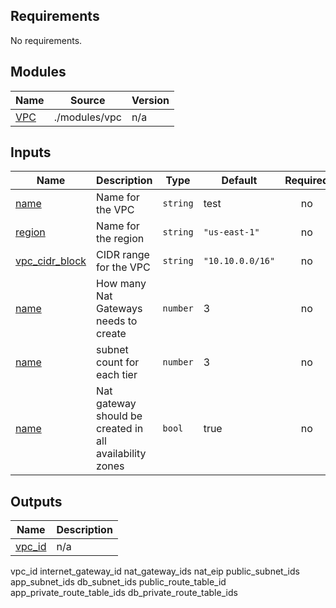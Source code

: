 ﻿## Requirements

No requirements.



## Modules

| Name | Source | Version |
|------|--------|---------|
| <a name="module_VPC"></a> [VPC](#module\_VPC) | ./modules/vpc | n/a |



## Inputs

| Name | Description | Type | Default | Required |
|------|-------------|------|---------|:--------:|
| <a name="input_name"></a> [name](#input\_name) | Name for the VPC | `string` | test | no |
| <a name="input_region"></a> [region](#input\_region) | Name for the region | `string` | `"us-east-1"` | no |
| <a name="input_vpc_cidr_block"></a> [vpc\_cidr\_block](#input\_vpc\_cidr\_block) | CIDR range for the VPC | `string` | `"10.10.0.0/16"` | no |
| <a name="input_nat_count"></a> [name](#input\_nat) | How many Nat Gateways needs to create | `number` | 3 | no |
| <a name="input_subnet_count"></a> [name](#input\_subnet_count) | subnet count for each tier | `number` | 3 | no |
| <a name="input_multi_zone_ngw"></a> [name](#input\_multi_zone_ngw) | Nat gateway should be created in all availability zones | `bool` | true | no |



## Outputs

| Name | Description |
|------|-------------|
| <a name="output_vpc_id"></a> [vpc\_id](#output\_vpc\_id) | n/a |

vpc_id
internet_gateway_id
nat_gateway_ids
nat_eip
public_subnet_ids
app_subnet_ids
db_subnet_ids
public_route_table_id
app_private_route_table_ids
db_private_route_table_ids










